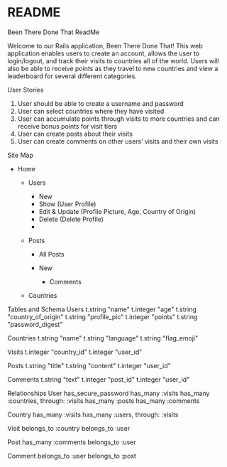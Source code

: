 # README
Been There Done That ReadMe

Welcome to our Rails application, Been There Done That! This web application enables users to create an account, allows the user to login/logout, and track their visits to countries all of the world. Users will also be able to receive points as they travel to new countries and view a leaderboard for several different categories.

User Stories
1. User should be able to create a username and password
2. User can select countries where they have visited
3. User can accumulate points through visits to more countries and can receive bonus points for visit tiers
4. User can create posts about their visits
5. User can create comments on other users’ visits and their own visits

Site Map
- Home
    - Users
        -  New
        -  Show (User Profile)
        -  Edit & Update (Profile Picture, Age, Country of Origin)
        -  Delete (Delete Profile)
        -  

    - Posts
        - All Posts
        - New


            - Comments
    - Countries


Tables and Schema
Users 
    t.string "name"
    t.integer "age"
    t.string "country_of_origin"
    t.string "profile_pic"
    t.integer "points"
    t.string "password_digest"

Countries
    t.string "name"
    t.string "language"
    t.string "flag_emoji"

Visits 
    t.integer "country_id"
    t.integer "user_id"

Posts
    t.string "title"
    t.string "content"
    t.integer "user_id"

Comments
    t.string "text"
    t.integer "post_id"
    t.integer "user_id"


Relationships
User
    has_secure_password 
    has_many :visits
    has_many :countries, through: :visits
    has_many :posts
    has_many :comments

Country
  has_many :visits
  has_many :users, through: :visits

Visit
  belongs_to :country
  belongs_to :user

Post 
    has_many :comments
    belongs_to :user

Comment
    belongs_to :user
    belongs_to :post